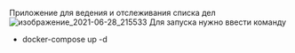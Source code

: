 Приложение для ведения и отслеживания списка дел
![изображение_2021-06-28_215533](https://user-images.githubusercontent.com/49444203/123674889-8fbbb880-d85b-11eb-9004-8f01a4e4d514.png)
Для запуска нужно ввести команду
 - docker-compose up -d
